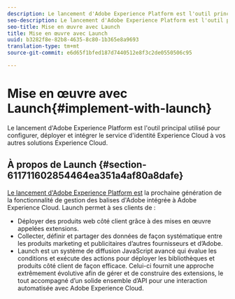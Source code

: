 ```yaml
---
description: Le lancement d'Adobe Experience Platform est l'outil principal utilisé pour configurer, déployer et intégrer le service d'identité Experience Cloud à vos autres solutions Experience Cloud.
seo-description: Le lancement d'Adobe Experience Platform est l'outil principal utilisé pour configurer, déployer et intégrer le service d'identité Experience Cloud à vos autres solutions Experience Cloud.
seo-title: Mise en œuvre avec Launch
title: Mise en œuvre avec Launch
uuid: b3282f8e-82b8-4635-8c80-1b365e8a9693
translation-type: tm+mt
source-git-commit: e6d65f1bfed187d7440512e8f3c2de0550506c95

---
```



# Mise en œuvre avec Launch{#implement-with-launch}

Le lancement d'Adobe Experience Platform est l'outil principal utilisé pour configurer, déployer et intégrer le service d'identité Experience Cloud à vos autres solutions Experience Cloud.

## À propos de Launch {#section-611711602854464ea351a4af80a8dafe}

[Le lancement d'Adobe Experience Platform est](https://docs.adobelaunch.com/) la prochaine génération de la fonctionnalité de gestion des balises d'Adobe intégrée à Adobe Experience Cloud. Launch permet à ses clients de :

* Déployer des produits web côté client grâce à des mises en œuvre appelées extensions.
* Collecter, définir et partager des données de façon systématique entre les produits marketing et publicitaires d’autres fournisseurs et d’Adobe.
* Launch est un système de diffusion JavaScript avancé qui évalue les conditions et exécute des actions pour déployer les bibliothèques et produits côté client de façon efficace. Celui-ci fournit une approche extrêmement évolutive afin de gérer et de construire des extensions, le tout accompagné d’un solide ensemble d’API pour une interaction automatisée avec Adobe Experience Cloud.

